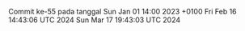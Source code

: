 Commit ke-55 pada tanggal Sun Jan 01 14:00 2023 +0100
Fri Feb 16 14:43:06 UTC 2024
Sun Mar 17 19:43:03 UTC 2024
